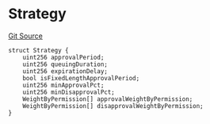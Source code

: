 # Strategy
[Git Source](https://github.com/llama-community/vertex-v1/blob/64d94f3b3e5e54452476181455805161b89717d8/src/utils/Structs.sol)


```solidity
struct Strategy {
    uint256 approvalPeriod;
    uint256 queuingDuration;
    uint256 expirationDelay;
    bool isFixedLengthApprovalPeriod;
    uint256 minApprovalPct;
    uint256 minDisapprovalPct;
    WeightByPermission[] approvalWeightByPermission;
    WeightByPermission[] disapprovalWeightByPermission;
}
```

